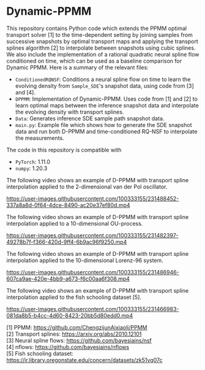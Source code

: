 # Dynamic-PPMM

This repository contains Python code which extends the PPMM optimal transport solver [1] to the time-dependent setting by joining samples from successive snapshots by optimal transport maps and applying the transport splines algorithm [2] to interpolate between snapshots using cubic splines. We also include the implementation of a rational quadratic neural spline flow conditioned on time, which can be used as a baseline comparison for Dynamic PPMM. Here is a summary of the relevant files:

- `ConditionedRQNSF`: Conditions a neural spline flow on time to learn the evolving density from `Sample_SDE`'s snapshot data, using code from [3] and [4]. 
- `DPPMM`: Implementation of Dynamic-PPMM. Uses code from [1] and [2] to learn optimal maps between the inference snapshot data and interpolate the evolving density with transport splines.
- `Data`: Generates inference SDE sample path snapshot data. 
- `main.py`: Example file which shows how to generate the SDE snapshot data and run both D-PPMM and time-conditioned RQ-NSF to interpolate the measurements. 

The code in this repository is compatible with 

- `PyTorch`: 1.11.0
- `numpy`: 1.20.3
  
The following video shows an example of D-PPMM with transport spline interpolation applied to the 2-dimensional van der Pol oscillator. 


https://user-images.githubusercontent.com/100333155/231488452-337a8a8d-0f64-4dce-8490-ac20e37ef80d.mp4


The following video shows an example of D-PPMM with transport spline interpolation applied to a 10-dimensional OU-process. 



https://user-images.githubusercontent.com/100333155/231482397-49278b7f-f366-420d-9ff4-6b9ac96f9250.mp4



The following video shows an example of D-PPMM with transport spline interpolation applied to the 10-dimensional Lorenz-96 system. 



https://user-images.githubusercontent.com/100333155/231486946-607ca9ae-420e-4bb9-a673-f6c00aa6f308.mp4



The following video shows an example of D-PPMM with transport spline interpolation applied to the fish schooling dataset [5]. 

https://user-images.githubusercontent.com/100333155/231466983-081da8b5-b4cc-4d60-8423-20bb5d80edd0.mp4





[1] PPMM: https://github.com/ChengzijunAixiaoli/PPMM \
[2] Transport splines: https://arxiv.org/abs/2010.12101 \
[3] Neural spline flows: https://github.com/bayesiains/nsf \
[4] nflows: https://github.com/bayesiains/nflows \
[5] Fish schooling dataset: https://ir.library.oregonstate.edu/concern/datasets/zk51vq07c






